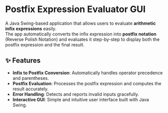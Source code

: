 # Postfix Expression Evaluator GUI

A Java Swing-based application that allows users to evaluate **arithmetic infix expressions** easily.  
The app automatically converts the infix expression into **postfix notation** (Reverse Polish Notation) and evaluates it step-by-step to display both the postfix expression and the final result.

## ✨ Features
- **Infix to Postfix Conversion**: Automatically handles operator precedence and parentheses.
- **Postfix Evaluation**: Processes the postfix expression and computes the result accurately.
- **Error Handling**: Detects and reports invalid inputs gracefully.
- **Interactive GUI**: Simple and intuitive user interface built with Java Swing.

